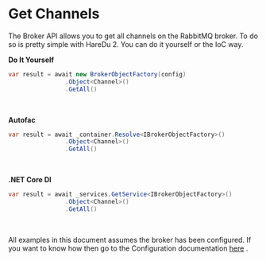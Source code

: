 # Get Channels

The Broker API allows you to get all channels on the RabbitMQ broker. To do so is pretty simple with HareDu 2. You can do it yourself or the IoC way.

**Do It Yourself**

```csharp
var result = await new BrokerObjectFactory(config)
                .Object<Channel>()
                .GetAll()
```
<br>

**Autofac**

```csharp
var result = await _container.Resolve<IBrokerObjectFactory>()
                .Object<Channel>()
                .GetAll()
```
<br>

**.NET Core DI**

```csharp
var result = await _services.GetService<IBrokerObjectFactory>()
                .Object<Channel>()
                .GetAll()
```
<br>

All examples in this document assumes the broker has been configured. If you want to know how then go to the Configuration documentation [here](https://github.com/ahives/HareDu2/blob/master/docs/configuration.md) .

